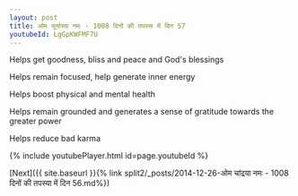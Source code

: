 ```yaml
---
layout: post
title: ओम सूर्याच्या नमः - 1008 दिनों की तपस्या में दिन 57
youtubeId: LgGpKWFMF7U
---
```

 
 
Helps get goodness, bliss and peace and God's blessings
 
Helps remain focused, help generate inner energy 
 
Helps boost physical and mental health 
 
Helps remain grounded and generates a sense of gratitude towards the greater power 
 
Helps reduce bad karma
 
 
 
 


{% include youtubePlayer.html id=page.youtubeId %}
 
[Next]({{ site.baseurl }}{% link  split2/_posts/2014-12-26-ओम चांद्रया नमः - 1008 दिनों की तपस्या में दिन 56.md%})
 
